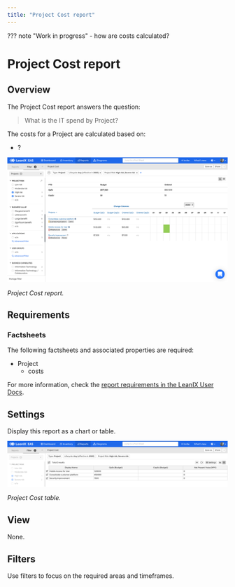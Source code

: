 ```yaml
---
title: "Project Cost report"
---
```


??? note "Work in progress"
    - how are costs calculated? 
    
# Project Cost report

## Overview

The Project Cost report answers the question:

>What is the IT spend by Project?

The costs for a Project are calculated based on:

- ?

![Project Cost report](/assets/images/cost-project.png)

*Project Cost report.*

## Requirements

### Factsheets

The following factsheets and associated properties are required:

- Project
    - costs
    
For more information, check the [report requirements in the LeanIX User Docs](https://docs.leanix.net/docs/report-overview). 

<!--
### Tags 

No tags are required for this report.

### Other requirement

No other requirements 
 See https://docs.leanix.net/docs/insights-through-reports#knowledge-about--relations-in-eg-application-landscape 
-->

## Settings

Display this report as a chart or table. 

![Project Cost report](/assets/images/cost-project-table.png)

*Project Cost table.*

## View

None.

## Filters

Use filters to focus on the required areas and timeframes.

<!--
## Editing

This report cannot be edited.
-->
